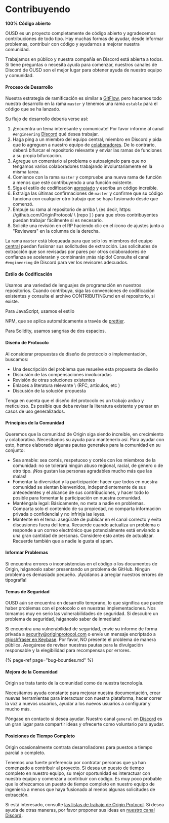# Contribuyendo

**100% Código abierto**

OUSD es un proyecto completamente de código abierto y agradecemos contribuciones de todo tipo. Hay muchas formas de ayudar, desde informar problemas, contribuir con código y ayudarnos a mejorar nuestra comunidad.

Trabajamos en público y nuestra compañía en Discord está abierta a todos. Si tiene preguntas o necesita ayuda para comenzar, nuestros canales de Discord de OUSD son el mejor lugar para obtener ayuda de nuestro equipo y comunidad.

#### Proceso de Desarrollo

Nuestra estrategia de ramificación es similar a [GitFlow](http://nvie.com/posts/a-successful-git-branching-model/), pero hacemos todo nuestro desarrollo en la rama `master` y tenemos una rama `estable` para el código que se ha lanzado.

Su flujo de desarrollo debería verse así:

1. ¡Encuentra un tema interesante y comunícate! Por favor informe al canal `#engineering` [Discord](https://discord.gg/jyxpUSe) qué desea trabajar.
2. Haga ping a un miembro del equipo central, [](https://github.com/orgs/OriginProtocol/teams/core/members) miembro en Discord y pida que lo agreguen a nuestro equipo de [colaboradores](https://github.com/orgs/OriginProtocol/teams/contributors). De lo contrario, deberá bifurcar el repositorio relevante y enviar las ramas de funciones a su propia bifurcación.
3. Agregue un comentario al problema o autoasignelo para que no tengamos varios colaboradores trabajando involuntariamente en la misma tarea.
4. Comience con la rama `master` y compruebe una nueva rama de función a menos que esté contribuyendo a una función existente.
5. Siga el estilo de codificación [apropiado](https://docs.originprotocol.com/guides/getting_started/contributing.html#contributing-email-coding-style) y escriba un código increíble.
6. Extraiga las últimas confirmaciones de `master` y confirme que su código funciona con cualquier otro trabajo que se haya fusionado desde que comenzó.
7. Empuje su rama al repositorio de arriba \ (es decir, https: //github.com/OriginProtocol/ \ [repo \] \) para que otros contribuyentes puedan trabajar fácilmente si es necesario.
8. Solicite una revisión en el RP haciendo clic en el ícono de ajustes junto a "Reviewers" en la columna de la derecha.

La rama `master` está bloqueada para que solo los miembros del equipo [central](https://github.com/orgs/OriginProtocol/teams/core) puedan fusionar sus solicitudes de extracción. Las solicitudes de extracción que son revisadas por pares por otros colaboradores de confianza se acelerarán y combinarán ¡más rápido! Consulte el canal `#engineering` de Discord para ver los revisores adecuados.

#### Estilo de Codificación

Usamos una variedad de lenguajes de programación en nuestros repositorios. Cuando contribuya, siga las convenciones de codificación existentes y consulte el archivo CONTRIBUTING.md en el repositorio, si existe.

Para JavaScript, usamos el estilo </a>

NPM, que se aplica automáticamente a través de [prettier](https://prettier.io/).</p> 

Para Solidity, usamos sangrías de dos espacios.



#### Diseño de Protocolo

Al considerar propuestas de diseño de protocolo o implementación, buscamos:

* Una descripción del problema que resuelve esta propuesta de diseño
* Discusión de las compensaciones involucradas
* Revisión de otras soluciones existentes
* Enlaces a literatura relevante \ (RFC, artículos, etc \)
* Discusión de la solución propuesta

Tenga en cuenta que el diseño del protocolo es un trabajo arduo y meticuloso. Es posible que deba revisar la literatura existente y pensar en casos de uso generalizados.



#### Principios de la Comunidad

Queremos que la comunidad de Origin siga siendo increíble, en crecimiento y colaborativa. Necesitamos su ayuda para mantenerlo así. Para ayudar con esto, hemos elaborado algunas pautas generales para la comunidad en su conjunto:

* Sea amable: sea cortés, respetuoso y cortés con los miembros de la comunidad: no se tolerará ningún abuso regional, racial, de género o de otro tipo. ¡Nos gustan las personas agradables mucho más que las malas!
* Fomentar la diversidad y la participación: hacer que todos en nuestra comunidad se sientan bienvenidos, independientemente de sus antecedentes y el alcance de sus contribuciones, y hacer todo lo posible para fomentar la participación en nuestra comunidad.
* Manténgala legal: Básicamente, no meta a nadie en problemas. Comparta solo el contenido de su propiedad, no comparta información privada o confidencial y no infrinja las leyes.
* Mantente en el tema: asegúrate de publicar en el canal correcto y evita discusiones fuera del tema. Recuerde cuando actualiza un problema o responde a un correo electrónico que potencialmente está enviando a una gran cantidad de personas. Considere esto antes de actualizar. Recuerde también que a nadie le gusta el spam.



#### Informar Problemas

Si encuentra errores o inconsistencias en el código o los documentos de Origin, háganoslo saber presentando un problema de GitHub. Ningún problema es demasiado pequeño. ¡Ayúdanos a arreglar nuestros errores de tipografía!



#### Temas de Seguridad

OUSD aún se encuentra en desarrollo temprano, lo que significa que puede haber problemas con el protocolo o en nuestras implementaciones. Nos tomamos muy en serio las vulnerabilidades de seguridad. Si descubre un problema de seguridad, háganoslo saber de inmediato!

Si encuentra una vulnerabilidad de seguridad, envíe su informe de forma privada a [security@originprotocol.com](mailto:security@originprotocol.com) o envíe un mensaje encriptado a [@joshfraser en Keybase](https://keybase.io/joshfraser). Por favor, NO presente el problema de manera pública. Asegúrese de revisar nuestras pautas para la divulgación responsable y la elegibilidad para recompensas por errores.

{% page-ref page="bug-bounties.md" %}



#### **Mejora de la Comunidad**

Origin se trata tanto de la comunidad como de nuestra tecnología.

Necesitamos ayuda constante para mejorar nuestra documentación, crear nuevas herramientas para interactuar con nuestra plataforma, hacer correr la voz a nuevos usuarios, ayudar a los nuevos usuarios a configurar y mucho más.

Póngase en contacto si desea ayudar. Nuestro canal `general` en [Discord](https://www.originprotocol.com/discord) es un gran lugar para compartir ideas y ofrecerte como voluntario para ayudar.



#### Posiciones de Tiempo Completo

Origin ocasionalmente contrata desarrolladores para puestos a tiempo parcial o completo.

Tenemos una fuerte preferencia por contratar personas que ya han comenzado a contribuir al proyecto. Si desea un puesto de tiempo completo en nuestro equipo, su mejor oportunidad es interactuar con nuestro equipo y comenzar a contribuir con código. Es muy poco probable que le ofrezcamos un puesto de tiempo completo en nuestro equipo de ingeniería a menos que haya fusionado al menos algunas solicitudes de extracción.

Si está interesado, consulte [las listas de trabajo de Origin Protocol](https://angel.co/originprotocol/jobs). Si desea ayuda de otras maneras, por favor proponer sus ideas en [nuestro canal Discord](https://www.originprotocol.com/discord).



